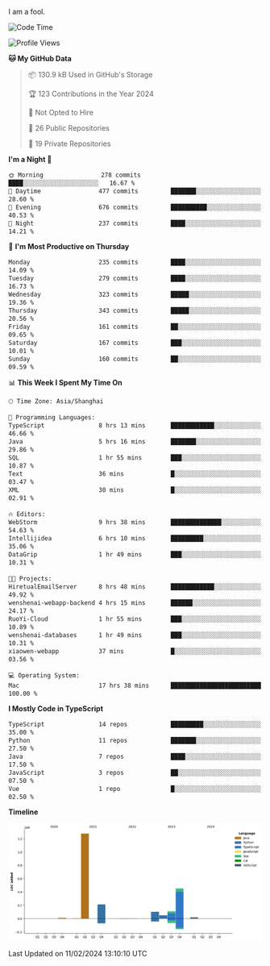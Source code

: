 I am a fool.

<!--START_SECTION:waka-->
![Code Time](http://img.shields.io/badge/Code%20Time-1%2C195%20hrs%2038%20mins-blue)

![Profile Views](http://img.shields.io/badge/Profile%20Views-0-blue)

**🐱 My GitHub Data** 

> 📦 130.9 kB Used in GitHub's Storage 
 > 
> 🏆 123 Contributions in the Year 2024
 > 
> 🚫 Not Opted to Hire
 > 
> 📜 26 Public Repositories 
 > 
> 🔑 19 Private Repositories 
 > 
**I'm a Night 🦉** 

```text
🌞 Morning                278 commits         ████░░░░░░░░░░░░░░░░░░░░░   16.67 % 
🌆 Daytime                477 commits         ███████░░░░░░░░░░░░░░░░░░   28.60 % 
🌃 Evening                676 commits         ██████████░░░░░░░░░░░░░░░   40.53 % 
🌙 Night                  237 commits         ████░░░░░░░░░░░░░░░░░░░░░   14.21 % 
```
📅 **I'm Most Productive on Thursday** 

```text
Monday                   235 commits         ████░░░░░░░░░░░░░░░░░░░░░   14.09 % 
Tuesday                  279 commits         ████░░░░░░░░░░░░░░░░░░░░░   16.73 % 
Wednesday                323 commits         █████░░░░░░░░░░░░░░░░░░░░   19.36 % 
Thursday                 343 commits         █████░░░░░░░░░░░░░░░░░░░░   20.56 % 
Friday                   161 commits         ██░░░░░░░░░░░░░░░░░░░░░░░   09.65 % 
Saturday                 167 commits         ███░░░░░░░░░░░░░░░░░░░░░░   10.01 % 
Sunday                   160 commits         ██░░░░░░░░░░░░░░░░░░░░░░░   09.59 % 
```


📊 **This Week I Spent My Time On** 

```text
🕑︎ Time Zone: Asia/Shanghai

💬 Programming Languages: 
TypeScript               8 hrs 13 mins       ████████████░░░░░░░░░░░░░   46.66 % 
Java                     5 hrs 16 mins       ███████░░░░░░░░░░░░░░░░░░   29.86 % 
SQL                      1 hr 55 mins        ███░░░░░░░░░░░░░░░░░░░░░░   10.87 % 
Text                     36 mins             █░░░░░░░░░░░░░░░░░░░░░░░░   03.47 % 
XML                      30 mins             █░░░░░░░░░░░░░░░░░░░░░░░░   02.91 % 

🔥 Editors: 
WebStorm                 9 hrs 38 mins       ██████████████░░░░░░░░░░░   54.63 % 
Intellijidea             6 hrs 10 mins       █████████░░░░░░░░░░░░░░░░   35.06 % 
DataGrip                 1 hr 49 mins        ███░░░░░░░░░░░░░░░░░░░░░░   10.31 % 

🐱‍💻 Projects: 
HiretualEmailServer      8 hrs 48 mins       ████████████░░░░░░░░░░░░░   49.92 % 
wenshenai-webapp-backend 4 hrs 15 mins       ██████░░░░░░░░░░░░░░░░░░░   24.17 % 
RuoYi-Cloud              1 hr 55 mins        ███░░░░░░░░░░░░░░░░░░░░░░   10.89 % 
wenshenai-databases      1 hr 49 mins        ███░░░░░░░░░░░░░░░░░░░░░░   10.31 % 
xiaowen-webapp           37 mins             █░░░░░░░░░░░░░░░░░░░░░░░░   03.56 % 

💻 Operating System: 
Mac                      17 hrs 38 mins      █████████████████████████   100.00 % 
```

**I Mostly Code in TypeScript** 

```text
TypeScript               14 repos            █████████░░░░░░░░░░░░░░░░   35.00 % 
Python                   11 repos            ███████░░░░░░░░░░░░░░░░░░   27.50 % 
Java                     7 repos             ████░░░░░░░░░░░░░░░░░░░░░   17.50 % 
JavaScript               3 repos             ██░░░░░░░░░░░░░░░░░░░░░░░   07.50 % 
Vue                      1 repo              █░░░░░░░░░░░░░░░░░░░░░░░░   02.50 % 
```



**Timeline**

![Lines of Code chart](https://raw.githubusercontent.com/VeejaLiu/VeejaLiu/master/assets/bar_graph.png)


 Last Updated on 11/02/2024 13:10:10 UTC
<!--END_SECTION:waka-->
